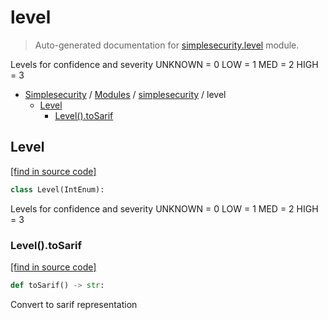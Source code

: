 # level

> Auto-generated documentation for [simplesecurity.level](../../simplesecurity/level.py) module.

Levels for confidence and severity
UNKNOWN = 0
LOW = 1
MED = 2
HIGH = 3

- [Simplesecurity](../README.md#simplesecurity-index) / [Modules](../README.md#simplesecurity-modules) / [simplesecurity](index.md#simplesecurity) / level
    - [Level](#level)
        - [Level().toSarif](#leveltosarif)

## Level

[[find in source code]](../../simplesecurity/level.py#L10)

```python
class Level(IntEnum):
```

Levels for confidence and severity
UNKNOWN = 0
LOW = 1
MED = 2
HIGH = 3

### Level().toSarif

[[find in source code]](../../simplesecurity/level.py#L30)

```python
def toSarif() -> str:
```

Convert to sarif representation
